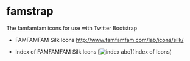 # famstrap
The famfamfam icons for use with Twitter Bootstrap

* FAMFAMFAM Silk Icons
http://www.famfamfam.com/lab/icons/silk/

* Index of FAMFAMFAM Silk Icons
[![index abc](http://www.famfamfam.com/lab/icons/silk/previews/index_abc.png)](Index of Icons)
